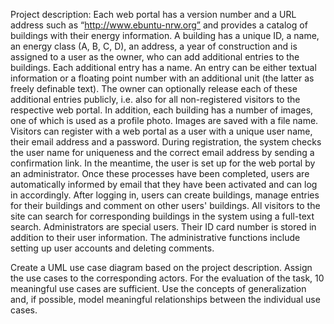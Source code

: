 Project description:
Each web portal has a version number and a URL address such as “http://www.ebuntu-nrw.org” and provides a catalog of buildings with their energy information. A building has a unique ID, a name, an energy class (A, B, C, D), an address, a year of construction and is assigned to a user as the owner, who can add additional entries to the buildings. Each additional entry has a name. An entry can be either textual information or a floating point number with an additional unit (the latter as freely definable text). The owner can optionally release each of these additional entries publicly, i.e. also for all non-registered visitors to the respective web portal. In addition, each building has a number of images, one of which is used as a profile photo. Images are saved with a file name.
Visitors can register with a web portal as a user with a unique user name, their email address and a password. During registration, the system checks the user name for uniqueness and the correct email address by sending a confirmation link. In the meantime, the user is set up for the web portal by an administrator. Once these processes have been completed, users are automatically informed by email that they have been activated and can log in accordingly. After logging in, users can create buildings, manage entries for their buildings and comment on other users' buildings. All visitors to the site can search for corresponding buildings in the system using a full-text search. Administrators are special users. Their ID card number is stored in addition to their user information. The administrative functions include setting up user accounts and deleting comments. 

Create a UML use case diagram based on the project description. Assign the use cases to the corresponding actors. For the evaluation of the task, 10 meaningful use cases are sufficient. Use the concepts of generalization and, if possible, model meaningful relationships between the individual use cases.
